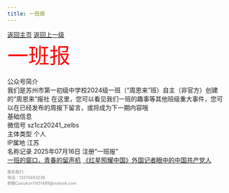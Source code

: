 ```yaml
---
title: 一班报
---
```

<div>
    <a href="../zhuye.html">返回主页</a>
    <a href="zhuye zhoubao.html">返回上一级</a>
    <div style="color: red; font-family: 华文新魏; font-size: xxx-large">
        一班报
    </div>
    <div>
        <br />公众号简介
        <br />我们是苏州市第一初级中学校2024级一班（“周恩来”班）自主（非官方）创建的“周恩来”报社
        在这里，您可以看见我们一班的趣事等其他班级重大事件，您可以在已经发布的周报下留言，或将成为下一期内容哦
        <br />基础信息<br />
        微信号 sz1cz20241_zelbs
        <br />主体类型 个人<br />
        IP属地 江苏<br />
        名称记录 2025年07月16日 注册“一班报”
    </div>
    <a href="https://mp.weixin.qq.com/s/b04MS51oAVfy5r_Xvri6Ow">一班的窗口，青春的留声机</a>
    <a href="https://mp.weixin.qq.com/s/Fu5QpEoWWdqJ2xWGmptCyw">《红星照耀中国》外国记者眼中的中国共产党人</a>
    <div style="color: gray; font-size: xx-small">
        <br />联系我们:<br />电话：13270463238<br />邮箱Caixukun11451489@outlook.com
    </div>
</div>